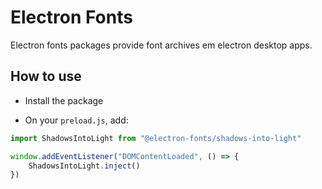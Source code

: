 # Electron Fonts

Electron fonts packages provide font archives em electron desktop apps.

## How to use

* Install the package

* On your `preload.js`, add:

```ts
import ShadowsIntoLight from "@electron-fonts/shadows-into-light"

window.addEventListener("DOMContentLoaded", () => {
    ShadowsIntoLight.inject()
})
```